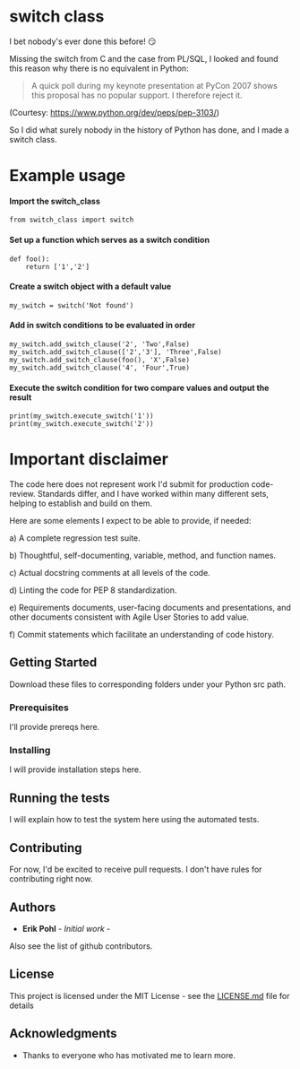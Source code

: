# switch class

I bet nobody's ever done this before! :smirk:

Missing the switch from C and the case from PL/SQL, I looked and found this reason why there is no equivalent in Python:

>A quick poll during my keynote presentation at PyCon 2007 shows this proposal has no popular support. I therefore reject it.

(Courtesy: https://www.python.org/dev/peps/pep-3103/)

So I did what surely nobody in the history of Python has done, and I made a switch class.

# Example usage

#### Import the switch_class
```
from switch_class import switch
```

#### Set up a function which serves as a switch condition
```
def foo():
    return ['1','2']
```

#### Create a switch object with a default value
````
my_switch = switch('Not found')
````

#### Add in switch conditions to be evaluated in order
````
my_switch.add_switch_clause('2', 'Two',False)
my_switch.add_switch_clause(['2','3'], 'Three',False)
my_switch.add_switch_clause(foo(), 'X',False)
my_switch.add_switch_clause('4', 'Four',True)
````

#### Execute the switch condition for two compare values and output the result
````
print(my_switch.execute_switch('1'))
print(my_switch.execute_switch('2'))
````

# Important disclaimer

The code here does not represent work I'd submit for production code-review.  Standards differ, and I have worked within many different
sets, helping to establish and build on them.

Here are some elements I expect to be able to provide, if needed:

a) A complete regression test suite.

b) Thoughtful, self-documenting, variable, method, and function names.

c) Actual docstring comments at all levels of the code.

d) Linting the code for PEP 8 standardization.

e) Requirements documents, user-facing documents and presentations, and other documents consistent with Agile User Stories to add value.

f) Commit statements which facilitate an understanding of code history.

## Getting Started

Download these files to corresponding folders under your Python src path.

### Prerequisites

I'll provide prereqs here.

### Installing

I will provide installation steps here.

## Running the tests

I will explain how to test the system here using the automated tests.

## Contributing

For now, I'd be excited to receive pull requests.  I don't have rules for contributing right now.

## Authors

* **Erik Pohl** - *Initial work* - 

Also see the list of github contributors.

## License

This project is licensed under the MIT License - see the [LICENSE.md](LICENSE.md) file for details

## Acknowledgments

* Thanks to everyone who has motivated me to learn more.

